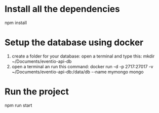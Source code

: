 # Install all the dependencies

npm install

# Setup the database using docker

1. create a folder for your database: open a terminal and type this: mkdir ~/Documents/eventio-api-db
2. open a terminal an run this command: docker run -d -p 2717:27017 -v ~/Documents/eventio-api-db:/data/db --name mymongo mongo

# Run the project

npm run start

